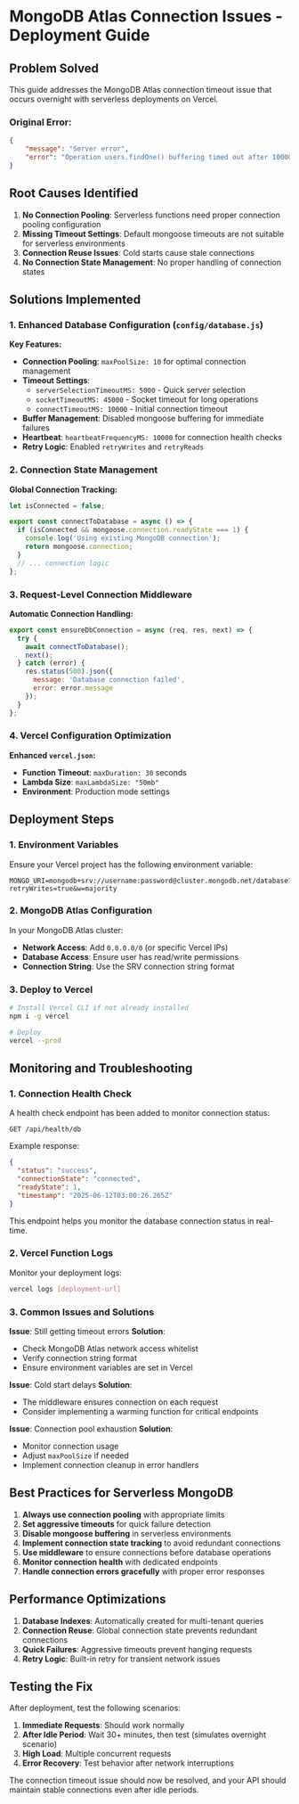 # MongoDB Atlas Connection Issues - Deployment Guide

## Problem Solved
This guide addresses the MongoDB Atlas connection timeout issue that occurs overnight with serverless deployments on Vercel.

### Original Error:
```json
{
    "message": "Server error",
    "error": "Operation users.findOne() buffering timed out after 10000ms"
}
```

## Root Causes Identified

1. **No Connection Pooling**: Serverless functions need proper connection pooling configuration
2. **Missing Timeout Settings**: Default mongoose timeouts are not suitable for serverless environments
3. **Connection Reuse Issues**: Cold starts cause stale connections
4. **No Connection State Management**: No proper handling of connection states

## Solutions Implemented

### 1. Enhanced Database Configuration (`config/database.js`)

**Key Features:**
- **Connection Pooling**: `maxPoolSize: 10` for optimal connection management
- **Timeout Settings**: 
  - `serverSelectionTimeoutMS: 5000` - Quick server selection
  - `socketTimeoutMS: 45000` - Socket timeout for long operations
  - `connectTimeoutMS: 10000` - Initial connection timeout
- **Buffer Management**: Disabled mongoose buffering for immediate failures
- **Heartbeat**: `heartbeatFrequencyMS: 10000` for connection health checks
- **Retry Logic**: Enabled `retryWrites` and `retryReads`

### 2. Connection State Management

**Global Connection Tracking:**
```javascript
let isConnected = false;

export const connectToDatabase = async () => {
  if (isConnected && mongoose.connection.readyState === 1) {
    console.log('Using existing MongoDB connection');
    return mongoose.connection;
  }
  // ... connection logic
};
```

### 3. Request-Level Connection Middleware

**Automatic Connection Handling:**
```javascript
export const ensureDbConnection = async (req, res, next) => {
  try {
    await connectToDatabase();
    next();
  } catch (error) {
    res.status(500).json({
      message: 'Database connection failed',
      error: error.message
    });
  }
};
```

### 4. Vercel Configuration Optimization

**Enhanced `vercel.json`:**
- **Function Timeout**: `maxDuration: 30` seconds
- **Lambda Size**: `maxLambdaSize: "50mb"`
- **Environment**: Production mode settings

## Deployment Steps

### 1. Environment Variables
Ensure your Vercel project has the following environment variable:
```
MONGO_URI=mongodb+srv://username:password@cluster.mongodb.net/database?retryWrites=true&w=majority
```

### 2. MongoDB Atlas Configuration
In your MongoDB Atlas cluster:
- **Network Access**: Add `0.0.0.0/0` (or specific Vercel IPs)
- **Database Access**: Ensure user has read/write permissions
- **Connection String**: Use the SRV connection string format

### 3. Deploy to Vercel
```bash
# Install Vercel CLI if not already installed
npm i -g vercel

# Deploy
vercel --prod
```

## Monitoring and Troubleshooting

### 1. Connection Health Check
A health check endpoint has been added to monitor connection status:
```
GET /api/health/db
```

Example response:
```json
{
  "status": "success",
  "connectionState": "connected",
  "readyState": 1,
  "timestamp": "2025-06-12T03:00:26.265Z"
}
```

This endpoint helps you monitor the database connection status in real-time.

### 2. Vercel Function Logs
Monitor your deployment logs:
```bash
vercel logs [deployment-url]
```

### 3. Common Issues and Solutions

**Issue**: Still getting timeout errors
**Solution**: 
- Check MongoDB Atlas network access whitelist
- Verify connection string format
- Ensure environment variables are set in Vercel

**Issue**: Cold start delays
**Solution**: 
- The middleware ensures connection on each request
- Consider implementing a warming function for critical endpoints

**Issue**: Connection pool exhaustion
**Solution**: 
- Monitor connection usage
- Adjust `maxPoolSize` if needed
- Implement connection cleanup in error handlers

## Best Practices for Serverless MongoDB

1. **Always use connection pooling** with appropriate limits
2. **Set aggressive timeouts** for quick failure detection
3. **Disable mongoose buffering** in serverless environments
4. **Implement connection state tracking** to avoid redundant connections
5. **Use middleware** to ensure connections before database operations
6. **Monitor connection health** with dedicated endpoints
7. **Handle connection errors gracefully** with proper error responses

## Performance Optimizations

1. **Database Indexes**: Automatically created for multi-tenant queries
2. **Connection Reuse**: Global connection state prevents redundant connections
3. **Quick Failures**: Aggressive timeouts prevent hanging requests
4. **Retry Logic**: Built-in retry for transient network issues

## Testing the Fix

After deployment, test the following scenarios:

1. **Immediate Requests**: Should work normally
2. **After Idle Period**: Wait 30+ minutes, then test (simulates overnight scenario)
3. **High Load**: Multiple concurrent requests
4. **Error Recovery**: Test behavior after network interruptions

The connection timeout issue should now be resolved, and your API should maintain stable connections even after idle periods.
